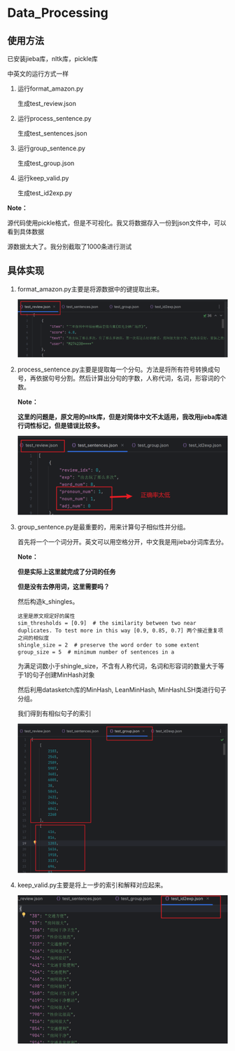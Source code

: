 # Data_Processing

## 使用方法

已安装jieba库，nltk库，pickle库

中英文的运行方式一样

1. 运行format_amazon.py

   生成test_review.json

2. 运行process_sentence.py

   生成test_sentences.json

3. 运行group_sentence.py

   生成test_group.json

4. 运行keep_valid.py

   生成test_id2exp.py

**Note：**

源代码使用pickle格式，但是不可视化。我又将数据存入一份到json文件中，可以看到具体数据

源数据太大了。我分别截取了1000条进行测试



## 具体实现

1. format_amazon.py主要是将源数据中的键提取出来。

   ![image-20231004174730133](image/image-20231004174730133.png)

2. process_sentence.py主要是提取每一个分句。方法是将所有符号转换成句号，再依据句号分割。然后计算出分句的字数，人称代词，名词，形容词的个数。

   **Note：**

   **这里的问题是，原文用的nltk库，但是对简体中文不太适用，我改用jieba库进行词性标记，但是错误比较多。**

   ![image-20231004174803226](image/image-20231004174803226.png)

3. group_sentence.py是最重要的，用来计算句子相似性并分组。

   首先将一个一个词分开。英文可以用空格分开，中文我是用jieba分词库去分。

   **Note：**

   **但是实际上这里就完成了分词的任务**

   **但是没有去停用词，这里需要吗？**

   然后构造k_shingles。

   ```
   这里是原文规定好的属性
   sim_thresholds = [0.9]  # the similarity between two near duplicates. To test more in this way [0.9, 0.85, 0.7] 两个接近重复项之间的相似度
   shingle_size = 2  # preserve the word order to some extent
   group_size = 5  # minimum number of sentences in a
   ```

   为满足词数小于shingle_size，不含有人称代词，名词和形容词的数量大于等于1的句子创建MinHash对象

   然后利用datasketch库的MinHash, LeanMinHash, MinHashLSH类进行句子分组。

   我们得到有相似句子的索引

   ![image-20231004174836086](image/image-20231004174836086.png)

4. keep_valid.py主要是将上一步的索引和解释对应起来。

   ![image-20231004174853237](image/image-20231004174853237.png)











